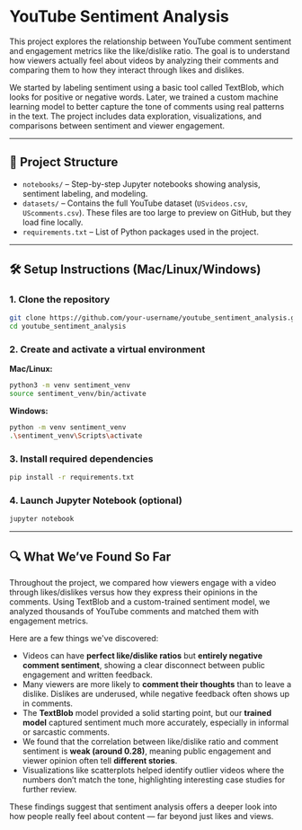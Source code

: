 # YouTube Sentiment Analysis

This project explores the relationship between YouTube comment sentiment and engagement metrics like the like/dislike ratio. The goal is to understand how viewers actually feel about videos by analyzing their comments and comparing them to how they interact through likes and dislikes.

We started by labeling sentiment using a basic tool called TextBlob, which looks for positive or negative words. Later, we trained a custom machine learning model to better capture the tone of comments using real patterns in the text. The project includes data exploration, visualizations, and comparisons between sentiment and viewer engagement.

---

## 📁 Project Structure

- `notebooks/` – Step-by-step Jupyter notebooks showing analysis, sentiment labeling, and modeling.
- `datasets/` – Contains the full YouTube dataset (`USvideos.csv`, `UScomments.csv`). These files are too large to preview on GitHub, but they load fine locally.
- `requirements.txt` – List of Python packages used in the project.

---

## 🛠️ Setup Instructions (Mac/Linux/Windows)

### 1. Clone the repository

```bash
git clone https://github.com/your-username/youtube_sentiment_analysis.git
cd youtube_sentiment_analysis
```

### 2. Create and activate a virtual environment

**Mac/Linux:**

```bash
python3 -m venv sentiment_venv
source sentiment_venv/bin/activate
```

**Windows:**

```bash
python -m venv sentiment_venv
.\sentiment_venv\Scripts\activate
```

### 3. Install required dependencies

```bash
pip install -r requirements.txt
```

### 4. Launch Jupyter Notebook (optional)

```bash
jupyter notebook
```

---

## 🔍 What We’ve Found So Far

Throughout the project, we compared how viewers engage with a video through likes/dislikes versus how they express their opinions in the comments. Using TextBlob and a custom-trained sentiment model, we analyzed thousands of YouTube comments and matched them with engagement metrics.

Here are a few things we've discovered:

- Videos can have **perfect like/dislike ratios** but **entirely negative comment sentiment**, showing a clear disconnect between public engagement and written feedback.
- Many viewers are more likely to **comment their thoughts** than to leave a dislike. Dislikes are underused, while negative feedback often shows up in comments.
- The **TextBlob** model provided a solid starting point, but our **trained model** captured sentiment much more accurately, especially in informal or sarcastic comments.
- We found that the correlation between like/dislike ratio and comment sentiment is **weak (around 0.28)**, meaning public engagement and viewer opinion often tell **different stories**.
- Visualizations like scatterplots helped identify outlier videos where the numbers don’t match the tone, highlighting interesting case studies for further review.

These findings suggest that sentiment analysis offers a deeper look into how people really feel about content — far beyond just likes and views.
